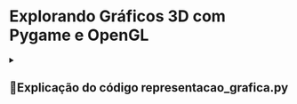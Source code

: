# Explorando Gráficos 3D com Pygame e OpenGL
<details>
 <summary> <h2> 🎀Explicação do código representacao_grafica.py</h2> </summary>

## 🌺 Aplicação da Álgebra Linear no Código:

A álgebra linear é frequentemente utilizada em gráficos 3D para realizar transformações em objetos, como rotações, translações e escalas. No código em questão, a função glTranslatef é usada para realizar uma translação ao longo do eixo Z, movendo o objeto para mais perto ou mais longe do observador. Além disso, a função glRotatef é usada para aplicar uma rotação contínua ao objeto.

A representação das formas tridimensionais (cubo, pirâmide, retângulo) é feita através de vértices (pontos no espaço tridimensional) e arestas (conexões entre esses pontos). Essa representação é uma aplicação direta de conceitos geométricos e, portanto, também pode ser associada a conceitos de álgebra linear, especialmente quando se lida com transformações e projeções.

No contexto gráfico 3D, a álgebra linear é fundamental para entender e manipular as matrizes de transformação que são aplicadas aos vértices dos objetos para movê-los e rotacioná-los no espaço tridimensional. Embora o código em questão não aborde diretamente a manipulação manual de matrizes, a utilização das funções de OpenGL incorpora esses conceitos por trás dos panos, facilitando a exibição de objetos 3D na tela.



## 📚 Depedências
  É necessário rodar o código no Python, com as bibliotecas Pygame e OpenGl.

Instale o Pygame com

```bash
pip install pygame
```
    
Instale o OpenGL com

```bash
pip install PyOpenGL

```


----

# ⌨ Resumo do Código:
O código em questão é uma aplicação simples que utiliza Pygame e OpenGL para renderizar diferentes formas tridimensionais (cubo, pirâmide, retângulo) em uma janela. O usuário pode alternar entre essas formas pressionando as teclas 'C', 'P' e 'Y'. A rotação contínua da forma renderizada é controlada por um pequeno loop na função principal.

## Importação de Bibliotecas 

O código importa as bibliotecas necessárias, `pygame` é usada para criar janelas e lidar com eventos, enquanto `OpenGL.GL` e `OpenGL.GLU` são usadas para a renderização gráfica em 3D.
<details>
<summary> <h4> Expandir </h4> </summary>
 
  ``` python 
import pygame
from pygame.locals import *
from OpenGL.GL import *
from OpenGL.GLU import *

```
</details>


## Definição de Vértices e Arestas

Aqui, são definidos os vértices e as arestas que compõem um cubo, uma pirâmede e um retângulo. Os vértices são coordenadas tridimensionais, e as arestas são pares de índices referentes aos vértices.

<details>
<summary>  <h4> Expandir </h4> </summary>

 
``` python
vertices = {
    'cube': (
        # Coordenadas dos vértices para o cubo
    ),
    'pyramid': (
        # Coordenadas dos vértices para a pirâmide
    ),
    'cylinder': (
        # Coordenadas dos vértices para o cilindro
    ),
}

edges = {
    'cube': (
        # Definição das arestas para o cubo
    ),
    'pyramid': (
        # Definição das arestas para a pirâmide
    ),
    'cylinder': (
        # Definição das arestas para o cilindro
    ),
}

```

</details>



## Funções para Desenhar e Mudar de Forma:

A função draw_shape desenha a forma atual especificada por current_shape usando as coordenadas de vértices e definições de arestas.

A função change_shape muda a forma atual para a forma desejada (new_shape), desde que esta forma esteja definida nos vértices.


<details>
<summary> <h4> Expandir </h4> </summary>
 
``` python
def draw_shape():
    # Função para desenhar a forma atual
    glBegin(GL_LINES)
    for edge in edges[current_shape]:
        for vertex in edge:
            glVertex3fv(vertices[current_shape][vertex])
    glEnd()

def change_shape(new_shape):
    # Função para mudar a forma atual
    global current_shape
    if new_shape in vertices:
        current_shape = new_shape
```
</details>



## Função main
A função `main()` inicializa o Pygame, configura a janela OpenGL, define a perspectiva usando `gluPerspective`, e translada a cena para trás usando `glTranslatef`.

<details>
<summary> <h4> Expandir </h4> </summary>
 
``` python
def main():
    pygame.init()
    display = (800, 600)
    pygame.display.set_mode(display, DOUBLEBUF | OPENGL)

    gluPerspective(45, (display[0] / display[1]), 0.1, 50.0)
    glTranslatef(0.0, 0.0, -5)

    while True:
        for event in pygame.event.get():
            if event.type == pygame.QUIT:
                pygame.quit()
                quit()

        glRotatef(1, 3, 1, 1)
        glClear(GL_COLOR_BUFFER_BIT | GL_DEPTH_BUFFER_BIT)
        Cube()
        pygame.display.flip()
        pygame.time.wait(10)

main()
```
</details>





## Loop Principal: 

- O loop principal aguarda eventos do Pygame. Se o evento de fechamento da janela ocorrer, o programa é encerrado.
- A cena é rotacionada em torno do eixo `(3, 1, 1)` usando `glRotatef`.
- O buffer de cores e o buffer de profundidade são limpos, e a função `Cube()` é chamada para desenhar o cubo.
- A tela é atualizada e aguarda-se 10 milissegundos antes da próxima iteração.

<details>
<summary> <h4> Expandir </h4> </summary>
 
```
    while True:
        for event in pygame.event.get():
            if event.type == pygame.QUIT:
                pygame.quit()
                quit()

        glRotatef(1, 3, 1, 1)
        glClear(GL_COLOR_BUFFER_BIT | GL_DEPTH_BUFFER_BIT)
        Cube()
        pygame.display.flip()
        pygame.time.wait(10)
```

</details>
<summary> <h2> </h2></summary>

<details>
 
</details>

No geral, o código cria uma aplicação simples que exibe um cubo 3D rotacionando em uma janela gráfica. A rotação é realizada continuamente dentro de um loop principal.

---

